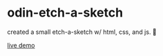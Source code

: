 # odin-etch-a-sketch

created a small etch-a-sketch w/ html, css, and js. &#128121;

[live demo](https://chakyeth.github.io/odin-etch-a-sketch/)